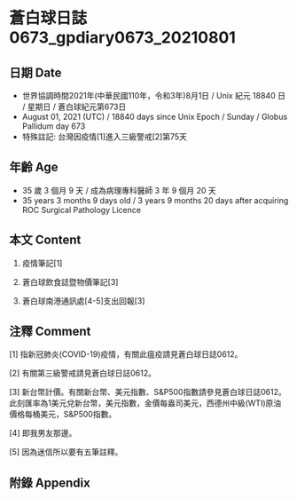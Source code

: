 [_metadata_:encoding]: - "utf-8"
[_metadata_:language]: - "zh-Hant-TW"
[_metadata_:fileformat]: - "markdown"
[_metadata_:MIME_type]: - "text/plain"
[_metadata_:markdown_version]: - "commonmark version 0.29"
[_metadata_:markdown_spec]: - "https://spec.commonmark.org/0.29/"

# 蒼白球日誌0673_gpdiary0673_20210801 #

## 日期 Date ##

* 世界協調時間2021年(中華民國110年，令和3年)8月1日 / Unix 紀元 18840 日 / 星期日 / 蒼白球紀元第673日
* August 01, 2021 (UTC) / 18840 days since Unix Epoch / Sunday / Globus Pallidum day 673
* 特殊註記: 台灣因疫情[1]進入三級警戒[2]第75天

## 年齡 Age ##

* 35 歲 3 個月 9 天 / 成為病理專科醫師 3 年 9 個月 20 天
* 35 years 3 months 9 days old / 3 years 9 months 20 days after acquiring ROC Surgical Pathology Licence

## 本文 Content ##

1. 疫情筆記[1]

    
2. 蒼白球飲食誌暨物價筆記[3]

    
3. 蒼白球南港通訊處[4-5]支出回報[3]

    

## 注釋 Comment ##

[1] 指新冠肺炎(COVID-19)疫情，有關此瘟疫請見蒼白球日誌0612。


[2] 有關第三級警戒請見蒼白球日誌0612。


[3] 新台幣計價。有關新台幣、美元指數、S&P500指數請參見蒼白球日誌0612。此刻匯率為1美元兌新台幣，美元指數，金價每盎司美元，西德州中級(WTI)原油價格每桶美元，S&P500指數。


[4] 即我男友那邊。


[5] 因為迷信所以要有五筆註釋。



## 附錄 Appendix ##

